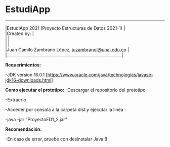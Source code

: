 # EstudiApp
 _________________________________________________________   
|EstudiApp 2021 (Proyecto Estructuras de Datos 2021-1)    |   
|Created by:                                              |   
|                                                         |  
|                                                         |   
|Juan Camilo Zambrano López, juzambranol@unal.edu.co      |   
|_________________________________________________________|   

**Requerimientos:**  


-JDK version 16.0.1 [https://www.oracle.com/java/technologies/javase-jdk16-downloads.html]  


**Como ejecutar el prototipo:**
-Descargar el repositorio del prototipo


-Extraerlo


-Acceder por consola a la carpeta dist y ejecutar la linea : 


-java -jar "ProyectoED1_2.jar"  


**Recomendación:**  


-En caso de error, pruebe con desinstalar Java 8   

